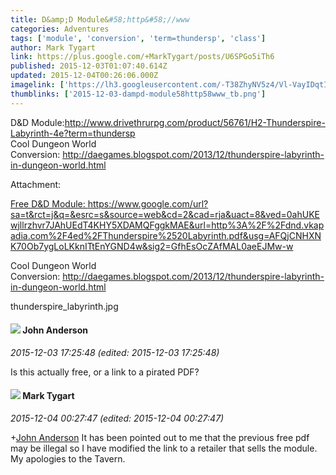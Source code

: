 ```yaml
---
title: D&amp;D Module&#58;http&#58;//www
categories: Adventures
tags: ['module', 'conversion', 'term=thundersp', 'class']
author: Mark Tygart
link: https://plus.google.com/+MarkTygart/posts/U6SPGo5iTh6
published: 2015-12-03T01:07:40.614Z
updated: 2015-12-04T00:26:06.000Z
imagelink: ['https://lh3.googleusercontent.com/-T38ZhyNV5z4/Vl-VayIDqtI/AAAAAAAAA4Q/Et3-Hp5NdZM/w260-h315/thunderspire_labyrinth.jpg']
thumblinks: ['2015-12-03-dampd-module58http58www_tb.png']
---
```


D&amp;D Module:<a href="http://www.drivethrurpg.com/product/56761/H2-Thunderspire-Labyrinth-4e?term=thundersp" class="ot-anchor">http://www.drivethrurpg.com/product/56761/H2-Thunderspire-Labyrinth-4e?term=thundersp</a><br />Cool Dungeon World Conversion: <a href="http://daegames.blogspot.com/2013/12/thunderspire-labyrinth-in-dungeon-world.html" class="ot-anchor">http://daegames.blogspot.com/2013/12/thunderspire-labyrinth-in-dungeon-world.html</a>


Attachment:

<a href='https://plus.google.com/photos/118088719859349999400/albums/6223857499173304129/6223857497414019794?sqi=100084733231320276299&sqsi=c9cd0d03-15a3-47bf-ad4f-588e70299197&sqi=100084733231320276299&sqsi=c9cd0d03-15a3-47bf-ad4f-588e70299197&sqi=100084733231320276299&sqsi=c9cd0d03-15a3-47bf-ad4f-588e70299197'>Free D&D Module: https://www.google.com/url?sa=t&rct=j&q=&esrc=s&source=web&cd=2&cad=rja&uact=8&ved=0ahUKEwjllrzhvr7JAhUEdT4KHY5XDAMQFggkMAE&url=http%3A%2F%2Fdnd.vkapadia.com%2F4ed%2FThunderspire%2520Labyrinth.pdf&usg=AFQjCNHXNK70Ob7ygLoLKknITtEnYGND4w&sig2=GfhEsOcZAfMAL0aeEJMw-w

Cool Dungeon World Conversion: http://daegames.blogspot.com/2013/12/thunderspire-labyrinth-in-dungeon-world.html</a>


thunderspire_labyrinth.jpg
<div id='comment z13mubfbpm3silzh104cf1vyvlfix1rhfds'>
  <h4><img src='{{site.baseurl}}//images/avatars/102106758534454238685_photo.jpg'> John Anderson</h4>
      <p><cite>2015-12-03 17:25:48 (edited: 2015-12-03 17:25:48)</cite></p>
        <p>Is this actually free, or a link to a pirated PDF?</p>
</div>
        

<div id='comment z13mubfbpm3silzh104cf1vyvlfix1rhfds'>
  <h4><img src='{{site.baseurl}}//images/avatars/118088719859349999400_photo.jpg'> Mark Tygart</h4>
      <p><cite>2015-12-04 00:27:47 (edited: 2015-12-04 00:27:47)</cite></p>
        <p><span class="proflinkWrapper"><span class="proflinkPrefix">+</span><a class="proflink" href="https://plus.google.com/102106758534454238685" oid="102106758534454238685">John Anderson</a></span> It has been pointed out to me that the previous free pdf may be illegal so I have modified the link to a retailer that sells the module. My apologies to the Tavern. </p>
</div>
        